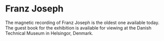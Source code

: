 # Franz Joseph 

The magnetic recording of Franz Joseph is the oldest one available today. The guest book for the exhibition is available for viewing at the Danish Technical Museum in Helsingor, Denmark.